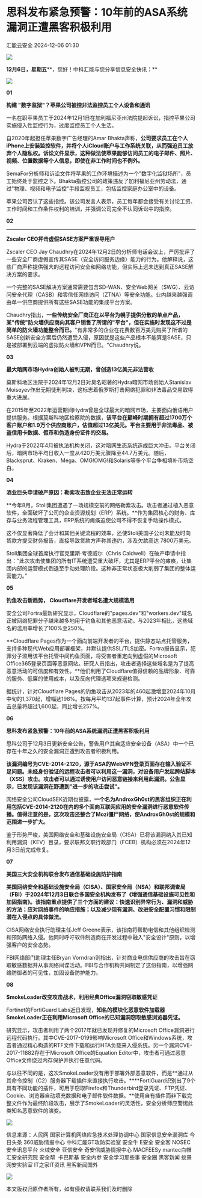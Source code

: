 #  思科发布紧急预警：10年前的ASA系统漏洞正遭黑客积极利用   
 汇能云安全   2024-12-06 01:30  
  
![](https://mmbiz.qpic.cn/mmbiz_jpg/NSXvotEG4JzujEQLK1ibEgcE2pic31VUHhR7cEbRVqf7JHNWiacgAvdNREW6nUJC5M2yIQrDV8UOXliaxgcJLiaUYwQ/640?wx_fmt=jpeg&from=appmsg "")  
  
**12月****6****日，星期五****，您好！中科汇能与您分享信息安全快讯：**  
  
![](https://mmbiz.qpic.cn/mmbiz_gif/NSXvotEG4JzujEQLK1ibEgcE2pic31VUHh0My7yuwB4dpsqcygrrpeFpZVEe1pZxN2oxEcQ5xokOhHlibLEmPxpgg/640?wx_fmt=gif&from=appmsg "")  
  
**01**  
  
  
**构建 "数字监狱"？苹果公司被控非法监控员工个人设备和通讯**  
  
  
一名在职苹果员工于2024年12月1日在加利福尼亚州法院提起诉讼，指控苹果公司实施侵入性监控行为，过度监控员工个人生活。  
  
自2020年起担任苹果数字广告经理的Amar Bhakta声称，**公司要求员工在个人iPhone上安装监控软件，并将个人iCloud账户与工作系统关联，从而强迫员工放弃个人隐私权。诉讼文件显示，这种做法使苹果能够访问员工的电子邮件、照片、视频、位置数据等个人信息，即使在非工作时间也不例外。**  
  
SemaFor分析师和诉讼文件将苹果的工作环境描述为一个"数字化监狱场所"，员工始终处于监控之下。Bhakta指控公司的政策违反了加利福尼亚州劳动法，通过"物理、视频和电子监控"手段监视员工，包括监控家庭办公室中的设备。  
  
苹果公司否认了这些指控。该公司发言人表示，员工每年都会接受有关讨论工资、工作时间和工作条件权利的培训，并强调公司完全不认同诉讼中的指控。  
  
**02**  
  
****  
**Zscaler CEO抨击虚假SASE方案严重误导用户**  
  
  
Zscaler CEO Jay Chaudhry在2024年12月2日的分析师电话会议上，严厉批评了一些安全厂商虚假宣传其SASE（安全访问服务边缘）能力的行为。他解释说，这些厂商声称提供强大的远程访问安全和网络功能，但实际上远未达到真正SASE解决方案的要求。  
  
一个完整的SASE解决方案通常需要包含SD-WAN、安全Web网关（SWG）、云访问安全代理（CASB）和零信任网络访问（ZTNA）等安全功能。业内越来越强调由单一供应商提供所有这些SASE功能的集成平台方案。  
  
Chaudhry指出，**一些传统安全厂商正在以平台为幌子提供分散的单点产品，某"传统"防火墙供应商向其客户销售了所谓的"平台"，但在实施时发现这不过是简单的防火墙功能整合而已。**"有非常多的企业在花费数百万美元购买了所谓的SASE创新安全方案后仍然遭受入侵，原因就是这些产品根本不能算是SASE，只是被部署到云端的虚拟防火墙和VPN而已。"Chaudhry说。  
  
**03**  
  
**最大暗网市场Hydra创始人被判无期，曾创造13亿美元非法营收**  
  
  
莫斯科地区法院于2024年12月2日对臭名昭著的Hydra暗网市场创始人Stanislav Moiseyev作出无期徒刑判决，这标志着俄罗斯打击网络犯罪和非法毒品交易取得重大进展。  
  
在2015年至2022年运营期间Hydra曾是全球最大的暗网市场，主要面向俄语用户提供服务。根据莫斯科地区检察院的数据，**该平台在巅峰时期拥有超过1700万个客户账户和1.9万个供应商账户，估值超过13亿美元。平台主要用于非法毒品、被盗信用卡数据、假币和伪造身份证件的交易。**  
  
Hydra于2022年4月被执法机构关闭，这对暗网生态系统造成巨大冲击。平台关闭后，暗网市场平均日收入一度从420万美元骤降至44.7万美元。随后，Blacksprut、Kraken、Mega、OMG!OMG!和Solaris等多个平台争相填补市场空白。  
  
**04**  
  
**酒业巨头申请破产原因：勒索攻击致企业无法正常运转**  
  
  
**今年8月，Stoli集团遭遇了一场规模空前的网络勒索攻击。攻击者通过植入恶意软件，全面破坏了公司的企业资源规划（ERP）系统。**作为集团核心的财务、库存与业务流程管理工具，ERP系统的瘫痪迫使公司不得不恢复手动操作模式。  
  
这不仅显著降低了会计和其他关键流程的效率，还使Stoli美国子公司未能及时向贷款方提交财务报告，直接导致贷款方声称其违约，涉及欠款高达 7800万美元。  
  
Stoli集团全球首席执行官克里斯·考德威尔（Chris Caldwell）在破产申请中指出：“此次攻击使集团的所有IT系统遭受重大破坏，尤其是ERP平台的瘫痪，让集团内部的运营模式倒退至手动处理阶段。这种非正常状态极大削弱了集团的整体运营能力。”  
  
**05**  
  
**钓鱼攻击新趋势， Cloudflare开发者域名遭大规模滥用**  
  
  
安全公司Fortra最新研究显示，Cloudflare的"pages.dev"和"workers.dev"域名正被网络犯罪分子越来越多地用于钓鱼和其他恶意活动。与2023年相比，这些域名的滥用率增长了100%至250%。  
  
**Cloudflare Pages作为一个面向前端开发者的平台，提供静态站点托管服务，支持多种现代Web应用部署框架，并默认提供SSL/TLS加密。Fortra报告显示，犯罪分子滥用该平台托管中间钓鱼页面，将受害者重定向到虚假的Microsoft Office365登录页面等恶意网站。研究人员指出，攻击者选择这些域名是为了提高恶意活动的可信度和有效性。**他们利用了Cloudflare值得信赖的品牌形象、可靠的服务、低廉的使用成本，以及反向代理选项来规避检测。  
  
据统计，针对Cloudflare Pages的钓鱼攻击从2023年的460起激增至2024年10月中旬的1,370起，增幅达198%。按每月平均137起事件计算，预计2024年全年攻击总量将超过1,600起，同比增长257%。  
  
**06**  
  
**思科发布紧急预警：10年前的ASA系统漏洞正遭黑客积极利用**  
  
  
思科公司于12月3日更新安全公告，警告用户其自适应安全设备（ASA）中一个已存在十年之久的安全漏洞正遭到攻击者积极利用。  
  
**该漏洞编号为CVE-2014-2120，源于ASA的WebVPN登录页面存在输入验证不足问题。未经身份验证的远程攻击者可以利用这一漏洞，对设备用户发起跨站脚本（XSS）攻击。攻击者可以通过诱使用户访问恶意链接来利用此漏洞。公告显示，已发现该漏洞在野遭到"进一步的攻击尝试"。**  
  
网络安全公司CloudSEK近期也披露，**一个名为AndroxGh0st的黑客组织正在利用包括CVE-2014-2120在内的多个面向互联网应用的安全漏洞进行恶意软件传播。值得注意的是，这次攻击还整合了Mozi僵尸网络，使AndroxGh0st的规模和范围进一步扩大。**  
  
鉴于形势严峻，美国网络安全和基础设施安全局（CISA）已将该漏洞纳入其已知利用漏洞（KEV）目录，要求联邦文职行政部门（FCEB）机构必须在2024年12月3日前完成修复。  
  
**07**  
  
**美国三大安全机构联合发布通信基础设施防护指南**  
  
  
**美国网络安全和基础设施安全局（CISA）、国家安全局（NSA）和联邦调查局（FBI）于2024年12月3日联合多国安全机构发布了《增强通信基础设施可见性和加固指南》。该指南重点提供了三个方面的建议：快速识别异常行为、漏洞和威胁的方法；应对网络事件的响应措施；以及减少现有漏洞、改进安全配置习惯和限制潜在入侵点的具体做法。**  
  
CISA网络安全执行助理主任Jeff Greene表示，该指南将帮助电信和其他组织检测和预防网络入侵。他同时呼吁软件制造商在开发过程中融入"安全设计"原则，以增强客户的安全态势。  
  
FBI网络部门助理主任Bryan Vorndran则指出，针对商业电信供应商的攻击旨在窃取敏感数据并从事网络间谍活动。FBI与合作机构共同制定了这份指南，以增强网络防御者的可见性，加固设备防护能力。  
  
**08**  
  
  
**SmokeLoader改变攻击战术，利用经典Office漏洞窃取敏感凭证**  
  
  
Fortinet的FortiGuard Labs近日发现，**知名的模块化恶意软件加载器SmokeLoader正在利用Microsoft Office的已知漏洞窃取敏感浏览器凭证。**  
  
研究显示，攻击者利用了两个2017年就已发现并修复的Microsoft Office漏洞进行远程代码执行。其中CVE-2017-0199影响Microsoft Office和Windows系统，攻击者通过精心构造的RTF文件下载和运行HTA负载来入侵系统。另一个漏洞CVE-2017-11882存在于Microsoft Office的Equation Editor中，攻击者可通过恶意Office文件绕过内存保护并执行任意代码。  
  
与以往不同的是，这次SmokeLoader没有用于部署外部恶意软件，而是**通过从其命令控制（C2）服务器下载插件来直接执行攻击。****FortiGuard识别出了9个具有不同功能的插件，可用于窃取Firefox和Thunderbird登录凭证、FTP凭证、Cookie、浏览器自动填充数据和电子邮件软件数据。**使用自有插件而非下载完整文件作为最终阶段攻击，展示了SmokeLoader的灵活性，安全分析师应警惕此类知名恶意软件的演变。  
  
  
![](https://mmbiz.qpic.cn/mmbiz_gif/NSXvotEG4JzujEQLK1ibEgcE2pic31VUHheOuXLK0e2Mibib62RaOxjH9SicEGUdbTcWOGMwdvQqicTzpZDdb0AeoAEA/640?wx_fmt=gif&from=appmsg "")  
  
信息来源：人民网 国家计算机网络应急技术处理协调中心 国家信息安全漏洞库 今日头条 360威胁情报中心 中科汇能GT攻防实验室 安全牛 E安全 安全客 NOSEC安全讯息平台 火绒安全 亚信安全 奇安信威胁情报中心 MACFEESy mantec白帽汇安全研究院 安全帮  卡巴斯基 安全内参 安全学习那些事 安全圈 黑客新闻 蚁景网安实验室 IT之家IT资讯 黑客新闻国外  
  
![](https://mmbiz.qpic.cn/mmbiz_png/NSXvotEG4Jy8LNPtUFy94c9CGG0ASQqK4WcEDppBOWoymg5KyMOPPy14tftLVEgIibMlwuvsTjffaicjlVtficB2A/640?wx_fmt=png "")  
  
本文版权归原作者所有，如有侵权请联系我们及时删除  
  
